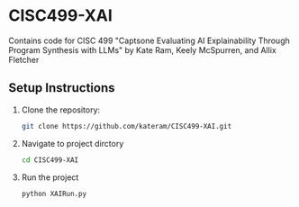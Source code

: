 # CISC499-XAI
Contains code for CISC 499 "Captsone Evaluating AI Explainability Through Program Synthesis with LLMs" by Kate Ram, Keely McSpurren, and Allix Fletcher

## Setup Instructions

1. Clone the repository:

   ```bash
   git clone https://github.com/kateram/CISC499-XAI.git

   ```

2. Navigate to project dirctory

   ```bash
   cd CISC499-XAI

   ```

5. Run the project
    ```bash
    python XAIRun.py
    ```
